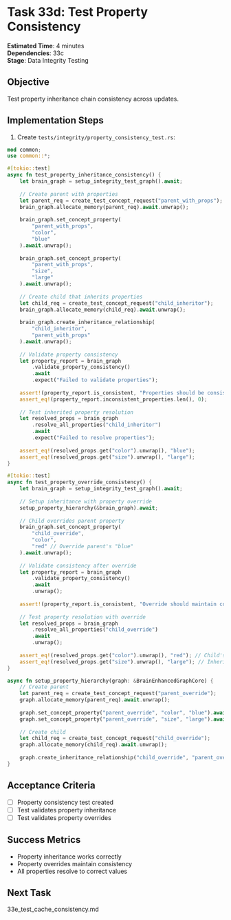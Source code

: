 # Task 33d: Test Property Consistency

**Estimated Time**: 4 minutes  
**Dependencies**: 33c  
**Stage**: Data Integrity Testing  

## Objective
Test property inheritance chain consistency across updates.

## Implementation Steps

1. Create `tests/integrity/property_consistency_test.rs`:
```rust
mod common;
use common::*;

#[tokio::test]
async fn test_property_inheritance_consistency() {
    let brain_graph = setup_integrity_test_graph().await;
    
    // Create parent with properties
    let parent_req = create_test_concept_request("parent_with_props");
    brain_graph.allocate_memory(parent_req).await.unwrap();
    
    brain_graph.set_concept_property(
        "parent_with_props",
        "color",
        "blue"
    ).await.unwrap();
    
    brain_graph.set_concept_property(
        "parent_with_props",
        "size",
        "large"
    ).await.unwrap();
    
    // Create child that inherits properties
    let child_req = create_test_concept_request("child_inheritor");
    brain_graph.allocate_memory(child_req).await.unwrap();
    
    brain_graph.create_inheritance_relationship(
        "child_inheritor",
        "parent_with_props"
    ).await.unwrap();
    
    // Validate property consistency
    let property_report = brain_graph
        .validate_property_consistency()
        .await
        .expect("Failed to validate properties");
    
    assert!(property_report.is_consistent, "Properties should be consistent");
    assert_eq!(property_report.inconsistent_properties.len(), 0);
    
    // Test inherited property resolution
    let resolved_props = brain_graph
        .resolve_all_properties("child_inheritor")
        .await
        .expect("Failed to resolve properties");
    
    assert_eq!(resolved_props.get("color").unwrap(), "blue");
    assert_eq!(resolved_props.get("size").unwrap(), "large");
}

#[tokio::test]
async fn test_property_override_consistency() {
    let brain_graph = setup_integrity_test_graph().await;
    
    // Setup inheritance with property override
    setup_property_hierarchy(&brain_graph).await;
    
    // Child overrides parent property
    brain_graph.set_concept_property(
        "child_override",
        "color",
        "red" // Override parent's "blue"
    ).await.unwrap();
    
    // Validate consistency after override
    let property_report = brain_graph
        .validate_property_consistency()
        .await
        .unwrap();
    
    assert!(property_report.is_consistent, "Override should maintain consistency");
    
    // Test property resolution with override
    let resolved_props = brain_graph
        .resolve_all_properties("child_override")
        .await
        .unwrap();
    
    assert_eq!(resolved_props.get("color").unwrap(), "red"); // Child's override
    assert_eq!(resolved_props.get("size").unwrap(), "large"); // Inherited from parent
}

async fn setup_property_hierarchy(graph: &BrainEnhancedGraphCore) {
    // Create parent
    let parent_req = create_test_concept_request("parent_override");
    graph.allocate_memory(parent_req).await.unwrap();
    
    graph.set_concept_property("parent_override", "color", "blue").await.unwrap();
    graph.set_concept_property("parent_override", "size", "large").await.unwrap();
    
    // Create child
    let child_req = create_test_concept_request("child_override");
    graph.allocate_memory(child_req).await.unwrap();
    
    graph.create_inheritance_relationship("child_override", "parent_override").await.unwrap();
}
```

## Acceptance Criteria
- [ ] Property consistency test created
- [ ] Test validates property inheritance
- [ ] Test validates property overrides

## Success Metrics
- Property inheritance works correctly
- Property overrides maintain consistency
- All properties resolve to correct values

## Next Task
33e_test_cache_consistency.md